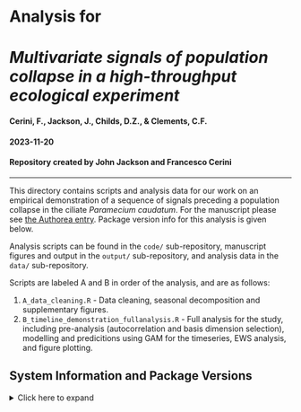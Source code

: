 # Analysis for 
# _Multivariate signals of population collapse in a high-throughput ecological experiment_
#### Cerini, F., Jackson, J., Childs, D.Z., & Clements, C.F.

#### 2023-11-20
#### Repository created by John Jackson and Francesco Cerini

---

This directory contains scripts and analysis data for our work on an empirical demonstration of a sequence of signals preceding a population collapse in the ciliate _Paramecium caudatum_. For the manuscript please see [the Authorea entry](XXXX.XXXX.XXXX). Package version info for this analysis is given below.

Analysis scripts can be found in the `code/` sub-repository, manuscript figures and output in the `output/` sub-repository, and analysis data in the `data/` sub-repository. 

Scripts are labeled A and B in order of the analysis, and are as follows:

1. `A_data_cleaning.R` - Data cleaning, seasonal decomposition and supplementary figures.
2. `B_timeline_demonstration_fullanalysis.R` - Full analysis for the study, including pre-analysis (autocorrelation and basis dimension selection), modelling and predicitions using GAM for the timeseries, EWS analysis, and figure plotting.

## System Information and Package Versions

<details>
  <summary>Click here to expand</summary>
  
```
R version 4.3.1 (2023-06-16)
Platform: x86_64-apple-darwin20 (64-bit)
Running under: macOS Monterey 12.6.9

attached base packages:
[1] stats     graphics  grDevices utils     datasets  methods   base     

other attached packages:
 [1] ggpubr_0.6.0     patchwork_1.1.2  MASS_7.3-60      mgcv_1.9-0       nlme_3.1-162     EWSmethods_1.1.2 lubridate_1.9.2  forcats_1.0.0   
 [9] stringr_1.5.0    dplyr_1.1.2      purrr_1.0.1      readr_2.1.4      tidyr_1.3.0      tibble_3.2.1     ggplot2_3.4.2    tidyverse_2.0.0 

loaded via a namespace (and not attached):
 [1] gtable_0.3.3       rstatix_0.7.2      lattice_0.21-8     tzdb_0.4.0         quadprog_1.5-8     vctrs_0.6.3        tools_4.3.1       
 [8] generics_0.1.3     curl_5.0.2         parallel_4.3.1     fansi_1.0.4        xts_0.13.1         pkgconfig_2.0.3    Matrix_1.6-1.1    
[15] lifecycle_1.0.3    compiler_4.3.1     munsell_0.5.0      codetools_0.2-19   carData_3.0-5      pillar_1.9.0       car_3.1-2         
[22] seasonal_1.9.0     iterators_1.0.14   abind_1.4-5        foreach_1.5.2      fracdiff_1.5-2     tidyselect_1.2.0   stringi_1.7.12    
[29] tseries_0.10-54    splines_4.3.1      grid_4.3.1         colorspace_2.1-0   cli_3.6.1          magrittr_2.0.3     utf8_1.2.3        
[36] broom_1.0.5        withr_2.5.0        scales_1.2.1       backports_1.4.1    forecast_8.21      x13binary_1.1.57-3 timechange_0.2.0  
[43] TTR_0.24.3         infotheo_1.2.0.1   quantmod_0.4.24    nnet_7.3-19        timeDate_4022.108  ggsignif_0.6.4     zoo_1.8-12        
[50] hms_1.1.3          urca_1.3-3         lmtest_0.9-40      rlang_1.1.1        Rcpp_1.0.11        glue_1.6.2         rstudioapi_0.15.0 
[57] R6_2.5.1                
```

</details>
